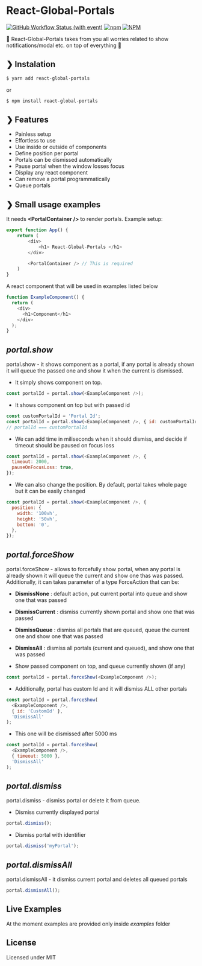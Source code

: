 # React-Global-Portals

[![GitHub Workflow Status (with event)](https://img.shields.io/github/actions/workflow/status/Luka-stack/react-global-portals/main.yml?style=for-the-badge)](https://github.com/Luka-stack/react-global-portals/actions)
[![npm](https://img.shields.io/npm/v/react-global-portals?style=for-the-badge)](https://github.com/Luka-stack/react-global-portals/tree/v1.5.0)
[![NPM](https://img.shields.io/npm/l/react-global-portals?style=for-the-badge)](https://github.com/Luka-stack/react-global-portals/blob/v1.5.0/LICENSE)

💖 React-Global-Portals takes from you all worries related to show notifications/modal etc. on top of everything 💖

## ❯ Instalation

```bash
$ yarn add react-global-portals
```

or

```bash
$ npm install react-global-portals
```

## ❯ Features

- Painless setup
- Effortless to use
- Use inside or outside of components
- Define position per portal
- Portals can be dismissed automatically
- Pause portal when the window losses focus
- Display any react component
- Can remove a portal programmatically
- Queue portals

## ❯ Small usage examples

It needs <b>\<PortalContainer /></b> to render portals. Example setup:

```javascript
export function App() {
    return (
        <div>
            <h1> React-Global-Portals </h1>
        </div>

        <PortalContainer /> // This is required
    )
}
```

A react component that will be used in examples listed below

```javascript
function ExampleComponent() {
  return (
    <div>
      <h1>Component</h1>
    </div>
  );
}
```

<!-- Add PortalContainer -->

## <i>portal.show</i>

portal.show - it shows component as a portal, if any portal is already shown it will queue the passed one and show it when the current is dismissed.

- It simply shows component on top.

```javascript
const portalId = portal.show(<ExampleComponent />);
```

- It shows component on top but with passed id

```javascript
const customPortalId = 'Portal Id';
const portalId = portal.show(<ExampleComponent />, { id: customPortalId });
// portalId === customPortalId
```

- We can add time in miliseconds when it should dismiss, and decide if timeout should be paused on focus loss

```javascript
const portalId = portal.show(<ExampleComponent />, {
  timeout: 2000,
  pauseOnFocusLoss: true,
});
```

- We can also change the position. By default, portal takes whole page but it can be easily changed

```javascript
const portalId = portal.show(<ExampleComponent />, {
  position: {
    width: '100vh',
    height: '50vh',
    bottom: '0',
  },
});
```

## <i>portal.forceShow</i>

portal.forceShow - allows to forcefully show portal, when any portal is already shown it will queue the current and show one thas was passed. Additionally, it can takes parameter of a type ForceAction that can be:

- <b>DismissNone</b> : default action, put current portal into queue and show one that was passed
- <b>DismissCurrent</b> : dismiss currently shown portal and show one that was passed
- <b>DismissQueue</b> : dismiss all portals that are queued, queue the current one and show one that was passed
- <b>DismissAll</b> : dismiss all portals (current and queued), and show one that was passed

- Show passed component on top, and queue currently shown (if any)

```javascript
const portalId = portal.forceShow(<ExampleComponent />);
```

- Additionally, portal has custom Id and it will dismiss ALL other portals

```javascript
const portalId = portal.forceShow(
  <ExampleComponent />,
  { id: 'CustomId' },
  'DismissAll'
);
```

- This one will be dismissed after 5000 ms

```javascript
const portalId = portal.forceShow(
  <ExampleComponent />,
  { timeout: 5000 },
  'DismissAll'
);
```

## <i>portal.dismiss</i>

portal.dismiss - dismiss portal or delete it from queue.

- Dismiss currently displayed portal

```javascript
portal.dismiss();
```

- Dismiss portal with identifier

```javascript
portal.dismiss('myPortal');
```

## <i>portal.dismissAll</i>

portal.dismissAll - it dismiss current portal and deletes all queued portals

```javascript
portal.dismissAll();
```

## Live Examples

At the moment examples are provided only inside <i>examples</i> folder

## License

Licensed under MIT
